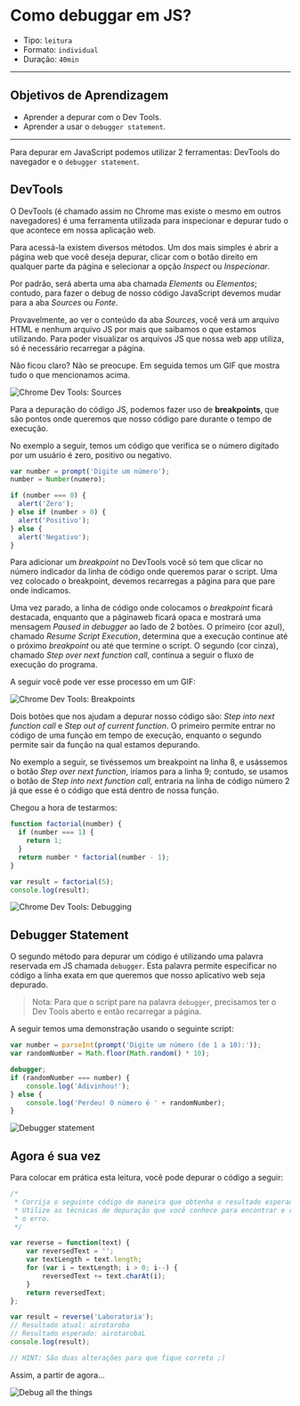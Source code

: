 # Como debuggar em JS?

- Tipo: `leitura`
- Formato: `individual`
- Duração: `40min`

***

## Objetivos de Aprendizagem

- Aprender a depurar com o Dev Tools.
- Aprender a usar o `debugger statement`.

***

Para depurar em JavaScript podemos utilizar 2 ferramentas: DevTools do navegador e o `debugger statement`.

## DevTools

O DevTools (é chamado assim no Chrome mas existe o mesmo em outros navegadores) é uma ferramenta utilizada para inspecionar e depurar tudo o que acontece em nossa aplicação web.

Para acessá-la existem diversos métodos. Um dos mais simples é abrir a página web que você deseja depurar, clicar com o botão direito em qualquer parte da página e selecionar a opção _Inspect_ ou _Inspecionar_.

Por padrão, será aberta uma aba chamada _Elements_ ou _Elementos_; contudo, para fazer o debug de nosso código JavaScript devemos mudar para a aba _Sources_ ou _Fonte_.

Provavelmente, ao ver o conteúdo da aba _Sources_, você verá um arquivo HTML e nenhum arquivo JS por mais que saibamos o que estamos utilizando. Para poder visualizar os arquivos JS que nossa web app utiliza, só é necessário recarregar a página.

Não ficou claro? Não se preocupe. Em seguida temos um GIF que mostra tudo o que mencionamos acima.

![Chrome Dev Tools: Sources](https://cdn-images-1.medium.com/max/800/1*JhVFiJNoGZAAmlnk00y6TA.gif)

Para a depuração do código JS, podemos fazer uso de **breakpoints**, que são pontos onde queremos que nosso código pare durante o tempo de execução.

No exemplo a seguir, temos um código que verifica se o número digitado por um usuário é zero, positivo ou negativo.

```javascript
var number = prompt('Digite um número');
number = Number(numero);

if (number === 0) {
  alert('Zero');
} else if (number > 0) {
  alert('Positivo');
} else {
  alert('Negativo');
}
```

Para adicionar um _breakpoint_ no DevTools você só tem que clicar no número indicador da linha de código onde queremos parar o script. Uma vez colocado o breakpoint, devemos recarregas a página para que pare onde indicamos.

Uma vez parado, a linha de código onde colocamos o _breakpoint_ ficará destacada, enquanto que a páginaweb ficará opaca e mostrará uma mensagem _Paused in debugger_ 
ao lado de 2 botões. O primeiro (cor azul), chamado  _Resume Script Execution_, determina que a execução continue até o próximo _breakpoint_ ou até que termine o script. O segundo (cor cinza), chamado _Step over next function call_, continua a seguir o fluxo de execução do programa.

A seguir você pode ver esse processo em um GIF:

![Chrome Dev Tools: Breakpoints](https://cdn-images-1.medium.com/max/800/1*DbS6jAUYz3mPJjyv8MMU-w.gif)

Dois botões que nos ajudam a depurar nosso código são: _Step into next function call_ e _Step out of current function_. O primeiro permite entrar no código de uma função em tempo de execução, enquanto o segundo permite sair da função na qual estamos depurando.

No exemplo a seguir, se tivéssemos um breakpoint na linha 8, e usássemos o botão _Step over next function_, iríamos para a linha 9; contudo, se usamos o botão de _Step into next function call_, entraria na linha de código número 2 já que esse é o código que está dentro de nossa função.

Chegou a hora de testarmos:

```javascript
function factorial(number) {
  if (number === 1) {
    return 1;
  }
  return number * factorial(number - 1);
}

var result = factorial(5);
console.log(result);
```

![Chrome Dev Tools: Debugging](https://cdn-images-1.medium.com/max/800/1*C3k9ZTu-q9i8GFB2P47muQ.gif)

## Debugger Statement

O segundo método para depurar um código é utilizando uma palavra reservada em JS chamada `debugger`. Esta palavra permite especificar no código a linha exata em que queremos que nosso aplicativo web seja depurado.

> Nota: Para que o script pare na palavra `debugger`, precisamos ter o Dev Tools aberto e então recarregar a página.

A seguir temos uma demonstração usando  o seguinte script:

```javascript
var number = parseInt(prompt('Digite um número (de 1 a 10):'));
var randomNumber = Math.floor(Math.random() * 10);

debugger;
if (randomNumber === number) {
    console.log('Adivinhou!');
} else {
    console.log('Perdeu! O número é ' + randomNumber);
}
```

![Debugger statement](https://cdn-images-1.medium.com/max/800/1*RcPHfLBSK1Bh8FzfqJlqpQ.gif)

## Agora é sua vez

Para colocar em prática esta leitura, você pode depurar o código a seguir:

```javascript
/*
 * Corrija o seguinte código de maneira que obtenha o resultado esperado.
 * Utilize as técnicas de depuração que você conhece para encontrar e resolver
 * o erro.
 */

var reverse = function(text) {
    var reversedText = '';
    var textLength = text.length;
    for (var i = textLength; i > 0; i--) {
        reversedText += text.charAt(i);
    }
    return reversedText;
};

var result = reverse('Laboratoria');
// Resultado atual: airotaroba
// Resultado esperado: airotarobaL
console.log(result);

// HINT: São duas alterações para que fique correto ;)
```

Assim, a partir de agora...

![Debug all the things](https://cdn-images-1.medium.com/max/800/1*znr2Wn2kXro7XkimgplRCg.jpeg)

